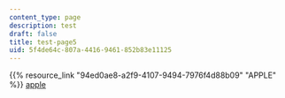 ```yaml
---
content_type: page
description: test
draft: false
title: test-page5
uid: 5f4de64c-807a-4416-9461-852b83e11125
---
```

{{% resource_link "94ed0ae8-a2f9-4107-9494-7976f4d88b09" "APPLE" %}} [apple](http://localhost:8043/sites/test-site/type/page/edit/5f4de64c-807a-4416-9461-852b83e11125/apple.com)